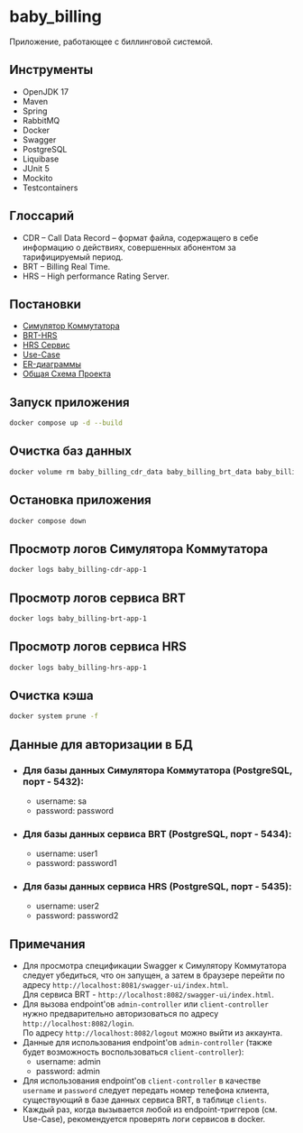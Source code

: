 # baby_billing
Приложение, работающее с биллинговой системой.

## Инструменты

- OpenJDK 17
- Maven
- Spring
- RabbitMQ
- Docker
- Swagger
- PostgreSQL
- Liquibase
- JUnit 5
- Mockito
- Testcontainers

## Глоссарий

- CDR – Call Data Record – формат файла, содержащего в себе информацию о действиях, совершенных абонентом за тарифицируемый период.
- BRT – Billing Real Time.
- HRS – High performance Rating Server.

## Постановки

- [Симулятор Коммутатора](https://docs.google.com/document/d/1uD2oaUhXccn-I2PdqZ1q3_mYTdI2XhHQ/edit?usp=sharing&ouid=113918469695711497887&rtpof=true&sd=true)
- [BRT-HRS](https://docs.google.com/document/d/1GosTWBp7OSpktRpfLRm14eGcjLiYv3jZ/edit?usp=sharing&ouid=113918469695711497887&rtpof=true&sd=true)
- [HRS Сервис](https://docs.google.com/document/d/1HjNd-IDC5nQDPpJ3f3gAjznPFq5SsIfD/edit?usp=sharing&ouid=113918469695711497887&rtpof=true&sd=true)
- [Use-Case](https://docs.google.com/document/d/19Jym4V2EAc4hVurmnbo5_9UYn61sK6K0/edit?usp=sharing&ouid=113918469695711497887&rtpof=true&sd=true)
- [ER-диаграммы](https://drive.google.com/file/d/1IyLWccGDe9aAdz40KbILt1M-0gVmsE-h/view?usp=sharing)
- [Общая Схема Проекта](https://drive.google.com/file/d/1UJjf8MSSPOa2BXljRD3xHSOZudCxqQH4/view?usp=sharing)

## Запуск приложения

```bash
docker compose up -d --build
```

## Очистка баз данных

```bash
docker volume rm baby_billing_cdr_data baby_billing_brt_data baby_billing_hrs_data
```

## Остановка приложения

```bash
docker compose down
```
## Просмотр логов Симулятора Коммутатора

```bash
docker logs baby_billing-cdr-app-1
```

## Просмотр логов сервиса BRT

```bash
docker logs baby_billing-brt-app-1
```

## Просмотр логов сервиса HRS

```bash
docker logs baby_billing-hrs-app-1
```

## Очистка кэша

```bash
docker system prune -f
```

## Данные для авторизации в БД

- ### Для базы данных Симулятора Коммутатора (PostgreSQL, порт - 5432):
    - username: sa
    - password: password

- ### Для базы данных сервиса BRT (PostgreSQL, порт - 5434):
    - username: user1
    - password: password1

- ### Для базы данных сервиса HRS (PostgreSQL, порт - 5435):
    - username: user2
    - password: password2

## Примечания
- Для просмотра спецификации Swagger к Симулятору Коммутатора следует убедиться, что он запущен, а затем в браузере перейти по адресу ```http://localhost:8081/swagger-ui/index.html```.<br>
  Для сервиса BRT - ```http://localhost:8082/swagger-ui/index.html```.
- Для вызова endpoint'ов ```admin-controller``` или ```client-controller``` нужно предварительно авторизоваться по адресу ```http://localhost:8082/login```.<br>
  По адресу ```http://localhost:8082/logout``` можно выйти из аккаунта.
- Данные для использования endpoint'ов ```admin-controller``` (также будет возможность воспользоваться ```client-controller```):
    - username: admin
    - password: admin
- Для использования endpoint'ов ```client-controller``` в качестве ```username``` и ```password``` следует передать номер телефона клиента, существующий в базе данных сервиса BRT, в таблице ```clients```.
- Каждый раз, когда вызывается любой из endpoint-триггеров (см. Use-Case), рекомендуется проверять логи сервисов в docker.
